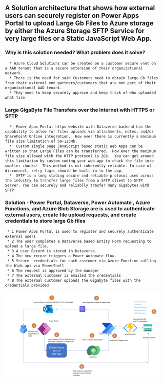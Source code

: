 ## A Solution architecture that shows how external users can securely register on Power Apps Portal  to upload Large Gb Files to Azure storage by either the Azure Storage SFTP Service for very large files or a Static JavaScript Web App.

### Why is this solution needed?  What problem does it solve?
      * Azure Cloud Solutions can be created on a customer secure vnet on a AAD tenant that is a secure extension of their organizational network.
      * There is the need for said Customers need to obtain large Gb files from their external end partners/customers that are not part of their organizational AAD tenant. 
      * They need to keep securely approve and keep track of who uploaded what file
### Large GigaByte File Transfers over the Internet with HTTPS or SFTP
      *  Power Apps Portal https website with Dataverse backend has the capability to allow for files uploads via attachments, notes, and/or SharePoint Online integration.  How ever there is currently a maximum file size limitation of 50-125Mb.
      *  Custom single page JavaScript based static Web Apps can be written so that Large Files can be transferred.  How ever the maximum file size allowed with the HTTP protocol is 2Gb.  You can get around this limitation by custom coding your web app to chuck the file into smaller chucks!  This method is not inherenlty reliable. In case of disconnect, retry logic should be built in to the app.
      *  SFTP is a long stading secure and reliable protocol used across the industry to transfer large files from a SFTP client to SFTP Server. You can securely and reliablly trasfer many Gigabytes with SFTP
### Solution -  Power Portal, Dataverse, Power Automate , Azure Functions, and Azure Blob Storage are is used to authenticate external users, create file upload requests, and create credentials to store large Gb files
     * 1 Power Apps Portal is used to register and securely authenticate external users 
     * 2 The user completes a Dataverse based Entity Form requesting to upload a large file. 
     * 3 A user Record is stored in Dataverse. 
     * 4 The new record triggers a Power Automate flow.
     * 5 Secure  credentials for each customer via Azure Function calling the blob api via PowerShell
     * 6 The request is approved by the manager
     * 7 The external customer is emailed the credentials
     * 8 The external customer uploads the Gigabyte files with the credentials provided




    




  


![Alt Image text](/architecture.png?raw=true "Architecture")
